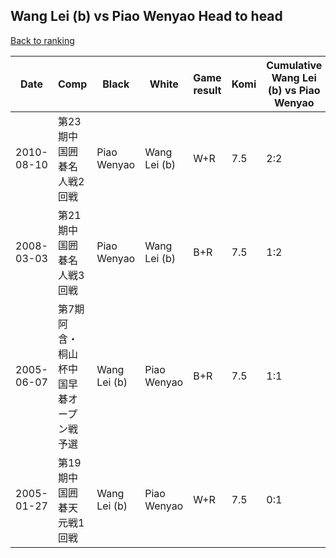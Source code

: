 ## Wang Lei (b) vs Piao Wenyao Head to head

[Back to ranking](../../index.md)




| **Date** | **Comp** | **Black** | **White** | **Game result** | **Komi** | **Cumulative Wang Lei (b) vs Piao Wenyao** | **Wang Lei (b) streak** | **Piao Wenyao streak** | 
| --- | --- | --- | --- | --- | --- | --- | --- | --- |
| 2010-08-10 | 第23期中国囲碁名人戦2回戦 | Piao Wenyao | Wang Lei (b) | W+R | 7.5 | 2:2 | 1 | 0 | 
| 2008-03-03 | 第21期中国囲碁名人戦3回戦 | Piao Wenyao | Wang Lei (b) | B+R | 7.5 | 1:2 | 0 | 1 | 
| 2005-06-07 | 第7期阿含・桐山杯中国早碁オープン戦予選 | Wang Lei (b) | Piao Wenyao | B+R | 7.5 | 1:1 | 1 | 0 | 
| 2005-01-27 | 第19期中国囲碁天元戦1回戦 | Wang Lei (b) | Piao Wenyao | W+R | 7.5 | 0:1 | 0 | 1 |




